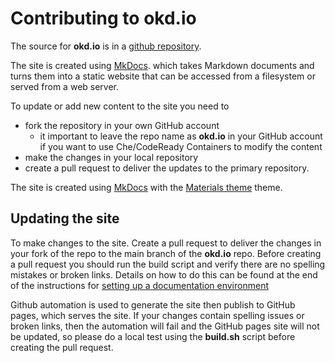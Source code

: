 # Contributing to okd.io

The source for **okd.io** is in a [github repository](https://github.com/okd-project/okd.io/)<!--{target=_blank} comment for docusaurus compat-->.

The site is created using [MkDocs](https://www.mkdocs.org)<!--{target=_blank} comment for docusaurus compat-->. which takes Markdown documents and turns them into a static website that can be accessed from a filesystem or served from a web server.

To update or add new content to the site you need to

- fork the repository in your own GitHub account
    - it important to leave the repo name as **okd.io** in your GitHub account if you want to use Che/CodeReady Containers to modify the content
- make the changes in your local repository
- create a pull request to deliver the updates to the primary repository.

The site is created using [MkDocs](http://mkdocs.org)<!--{: target="_blank" .external } comment for docusaurus compat--> with the [Materials theme](https://squidfunk.github.io/mkdocs-material/)<!--{: target="_blank" .external } comment for docusaurus compat--> theme.

## Updating the site

To make changes to the site.  Create a pull request to deliver the changes in your fork of the repo to the main branch of the **okd.io** repo.  Before creating a pull request you should run the build script and verify there are no spelling mistakes or broken links.  Details on how to do this can be found at the end of the instructions for [setting up a documentation environment](doc-env.md)

Github automation is used to generate the site then publish to GitHub pages, which serves the site.  If your changes contain spelling issues or broken links, then the automation will fail and the GitHub pages site will not be updated, so please do a local test using the **build.sh** script before creating the pull request.
